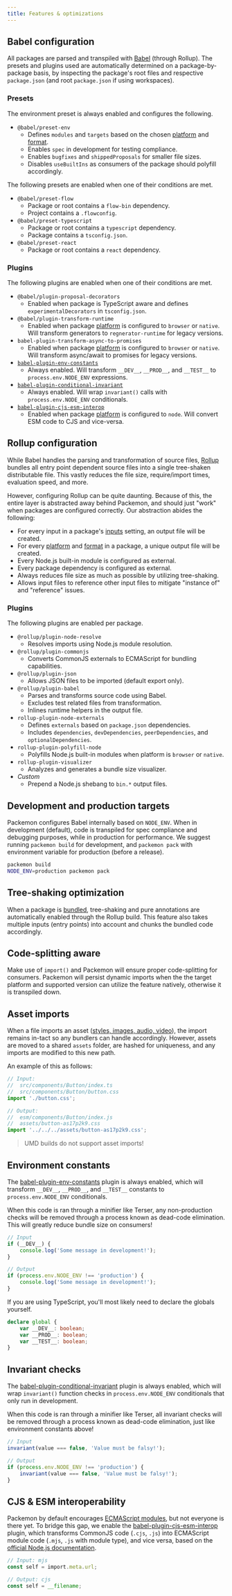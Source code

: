 ```yaml
---
title: Features & optimizations
---
```


## Babel configuration

All packages are parsed and transpiled with [Babel][babel] (through Rollup). The presets and plugins
used are automatically determined on a package-by-package basis, by inspecting the package's root
files and respective `package.json` (and root `package.json` if using workspaces).

### Presets

The environment preset is always enabled and configures the following.

- `@babel/preset-env`
  - Defines `modules` and `targets` based on the chosen [platform](./config.md#platforms) and
    [format](./config.md#formats).
  - Enables `spec` in development for testing compliance.
  - Enables `bugfixes` and `shippedProposals` for smaller file sizes.
  - Disables `useBuiltIns` as consumers of the package should polyfill accordingly.

The following presets are enabled when one of their conditions are met.

- `@babel/preset-flow`
  - Package or root contains a `flow-bin` dependency.
  - Project contains a `.flowconfig`.
- `@babel/preset-typescript`
  - Package or root contains a `typescript` dependency.
  - Package contains a `tsconfig.json`.
- `@babel/preset-react`
  - Package or root contains a `react` dependency.

### Plugins

The following plugins are enabled when one of their conditions are met.

- `@babel/plugin-proposal-decorators`
  - Enabled when package is TypeScript aware and defines `experimentalDecorators` in
    `tsconfig.json`.
- `@babel/plugin-transform-runtime`
  - Enabled when package [platform](./config.md#platforms) is configured to `browser` or `native`.
    Will transform generators to `regnerator-runtime` for legacy versions.
- `babel-plugin-transform-async-to-promises`
  - Enabled when package [platform](./config.md#platforms) is configured to `browser` or `native`.
    Will transform async/await to promises for legacy versions.
- [`babel-plugin-env-constants`](#environment-constants)
  - Always enabled. Will transform `__DEV__`, `__PROD__`, and `__TEST__` to `process.env.NODE_ENV`
    expressions.
- [`babel-plugin-conditional-invariant`](#invariant-checks)
  - Always enabled. Will wrap `invariant()` calls with `process.env.NODE_ENV` conditionals.
- [`babel-plugin-cjs-esm-interop`](#cjs--esm-interoperability)
  - Enabled when package [platform](./config.md#platforms) is configured to `node`. Will convert ESM
    code to CJS and vice-versa.

## Rollup configuration

While Babel handles the parsing and transformation of source files, [Rollup][rollup] bundles all
entry point dependent source files into a single tree-shaken distributable file. This vastly reduces
the file size, require/import times, evaluation speed, and more.

However, configuring Rollup can be quite daunting. Because of this, the entire layer is abstracted
away behind Packemon, and should just "work" when packages are configured correctly. Our abstraction
abides the following:

- For every input in a package's [inputs](./config.md#inputs) setting, an output file will be
  created.
- For every [platform](./config.md#platforms) and [format](./config.md#formats) in a package, a
  unique output file will be created.
- Every Node.js built-in module is configured as external.
- Every package dependency is configured as external.
- Always reduces file size as much as possible by utilizing tree-shaking.
- Allows input files to reference other input files to mitigate "instance of" and "reference"
  issues.

### Plugins

The following plugins are enabled per package.

- `@rollup/plugin-node-resolve`
  - Resolves imports using Node.js module resolution.
- `@rollup/plugin-commonjs`
  - Converts CommonJS externals to ECMAScript for bundling capabilities.
- `@rollup/plugin-json`
  - Allows JSON files to be imported (default export only).
- `@rollup/plugin-babel`
  - Parses and transforms source code using Babel.
  - Excludes test related files from transformation.
  - Inlines runtime helpers in the output file.
- `rollup-plugin-node-externals`
  - Defines `externals` based on `package.json` dependencies.
  - Includes `dependencies`, `devDependencies`, `peerDependencies`, and `optionalDependencies`.
- `rollup-plugin-polyfill-node`
  - Polyfills Node.js built-in modules when platform is `browser` or `native`.
- `rollup-plugin-visualizer`
  - Analyzes and generates a bundle size visualizer.
- _Custom_
  - Prepend a Node.js shebang to `bin.*` output files.

## Development and production targets

Packemon configures Babel internally based on `NODE_ENV`. When in development (default), code is
transpiled for spec compliance and debugging purposes, while in production for performance. We
suggest running `packemon build` for development, and `packemon pack` with environment variable for
production (before a release).

```bash
packemon build
NODE_ENV=production packemon pack
```

## Tree-shaking optimization

When a package is [bundled](./config.md#bundle), tree-shaking and pure annotations are automatically
enabled through the Rollup build. This feature also takes multiple inputs (entry points) into
account and chunks the bundled code accordingly.

## Code-splitting aware

Make use of `import()` and Packemon will ensure proper code-splitting for consumers. Packemon will
persist dynamic imports when the the target platform and supported version can utilize the feature
natively, otherwise it is transpiled down.

## Asset imports

When a file imports an asset
([styles, images, audio, video](https://github.com/milesj/packemon/blob/master/packages/packemon/src/constants.ts#L12)),
the import remains in-tact so any bundlers can handle accordingly. However, assets are moved to a
shared `assets` folder, are hashed for uniqueness, and any imports are modified to this new path.

An example of this as follows:

```ts
// Input:
//  src/components/Button/index.ts
//  src/components/Button/button.css
import './button.css';
```

```ts
// Output:
//  esm/components/Button/index.js
//  assets/button-as17p2k9.css
import '../../../assets/button-as17p2k9.css';
```

> UMD builds do not support asset imports!

## Environment constants

The [babel-plugin-env-constants](https://www.npmjs.com/package/babel-plugin-env-constants) plugin is
always enabled, which will transform `__DEV__`, `__PROD__`, and `__TEST__` constants to
`process.env.NODE_ENV` conditionals.

When this code is ran through a minifier like Terser, any non-production checks will be removed
through a process known as dead-code elimination. This will greatly reduce bundle size on consumers!

```ts
// Input
if (__DEV__) {
	console.log('Some message in development!');
}
```

```ts
// Output
if (process.env.NODE_ENV !== 'production') {
	console.log('Some message in development!');
}
```

If you are using TypeScript, you'll most likely need to declare the globals yourself.

```ts
declare global {
	var __DEV__: boolean;
	var __PROD__: boolean;
	var __TEST__: boolean;
}
```

## Invariant checks

The
[babel-plugin-conditional-invariant](https://www.npmjs.com/package/babel-plugin-conditional-invariant)
plugin is always enabled, which will wrap `invariant()` function checks in `process.env.NODE_ENV`
conditionals that only run in development.

When this code is ran through a minifier like Terser, all invariant checks will be removed through a
process known as dead-code elimination, just like environment constants above!

```ts
// Input
invariant(value === false, 'Value must be falsy!');
```

```ts
// Output
if (process.env.NODE_ENV !== 'production') {
	invariant(value === false, 'Value must be falsy!');
}
```

## CJS & ESM interoperability

Packemon by default encourages [ECMAScript modules](./esm.md), but not everyone is there yet. To
bridge this gap, we enable the
[babel-plugin-cjs-esm-interop](https://www.npmjs.com/package/babel-plugin-cjs-esm-interop) plugin,
which transforms CommonJS code (`.cjs`, `.js`) into ECMAScript module code (`.mjs`, `.js` with
module type), and vice versa, based on the
[official Node.js documentation](https://nodejs.org/api/esm.html#esm_differences_between_es_modules_and_commonjs).

```ts
// Input: mjs
const self = import.meta.url;
```

```ts
// Output: cjs
const self = __filename;
```

[babel]: https://babeljs.io
[rollup]: https://rollupjs.org
